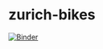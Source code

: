 # zurich-bikes
[![Binder](https://mybinder.org/badge.svg)](https://mybinder.org/v2/gh/MYschneider/zurich-bikes/master?filepath=%2Flab)
